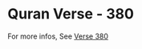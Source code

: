 # Quran Verse - 380 

For more infos, See [Verse 380](https://www.quranbookk.com/quran/search?q=380)